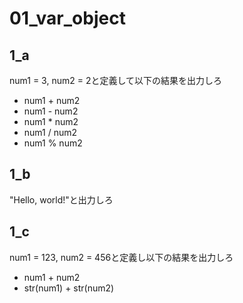 # 01_var_object
## 1_a
num1 = 3, num2 = 2と定義して以下の結果を出力しろ

- num1 + num2
- num1 - num2
- num1 * num2
- num1 / num2
- num1 % num2

## 1_b
"Hello, world!"と出力しろ

## 1_c
num1 = 123, num2 = 456と定義し以下の結果を出力しろ
- num1 + num2
- str(num1) + str(num2)
